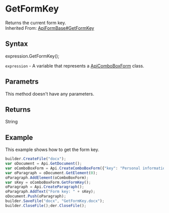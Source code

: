 # GetFormKey

Returns the current form key.<br>Inherited From: [ApiFormBase#GetFormKey](../../ApiFormBase/Methods/GetFormKey.md)

## Syntax

expression.GetFormKey();

`expression` - A variable that represents a [ApiComboBoxForm](../ApiComboBoxForm.md) class.

## Parametrs

This method doesn't have any parameters.

## Returns

String

## Example

This example shows how to get the form key.

```javascript
builder.CreateFile("docx");
var oDocument = Api.GetDocument();
var oComboBoxForm = Api.CreateComboBoxForm({"key": "Personal information", "tip": "Choose your country", "required": true, "placeholder": "Country", "editable": false, "autoFit": false, "items": ["Latvia", "USA", "UK"]});
var oParagraph = oDocument.GetElement(0);
oParagraph.AddElement(oComboBoxForm);
var sKey = oComboBoxForm.GetFormKey();
oParagraph = Api.CreateParagraph();
oParagraph.AddText("Form key: " + sKey);
oDocument.Push(oParagraph);
builder.SaveFile("docx", "GetFormKey.docx");
builder.CloseFile();der.CloseFile();
```